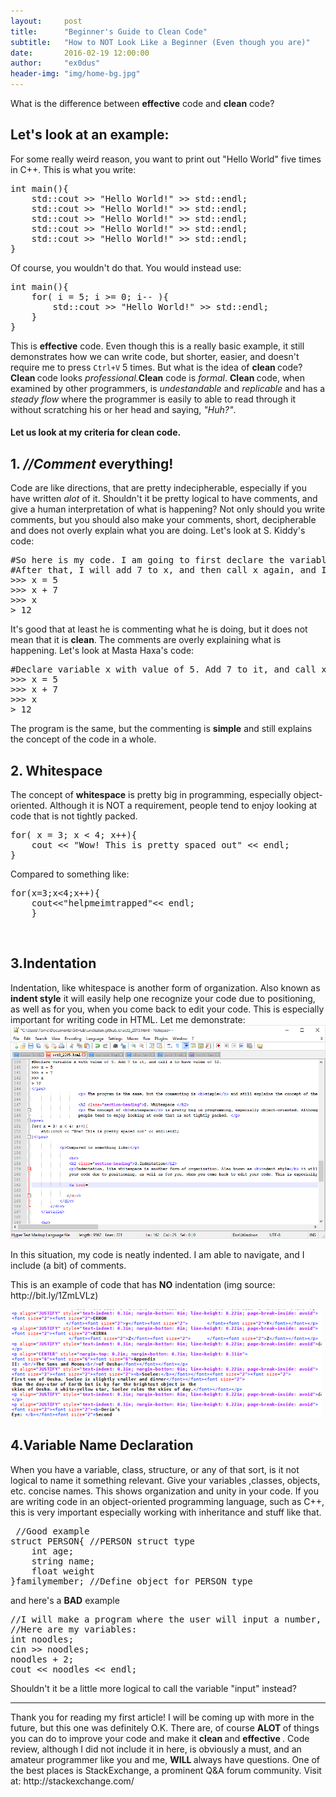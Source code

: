 ```yaml
---
layout:     post
title:      "Beginner's Guide to Clean Code"
subtitle:   "How to NOT Look Like a Beginner (Even though you are)"
date:       2016-02-19 12:00:00
author:     "ex0dus"
header-img: "img/home-bg.jpg"
---
```


<p>What is the difference between <b>effective</b> code and <b>clean</b> code?</p>

<h2 class="section-heading">Let's look at an example:</h2>

<p> For some really weird reason, you want to print out "Hello World" five times in C++. This is what you write:
<pre>
int main(){
	std::cout >> "Hello World!" >> std::endl;
	std::cout >> "Hello World!" >> std::endl;
	std::cout >> "Hello World!" >> std::endl;
	std::cout >> "Hello World!" >> std::endl;
	std::cout >> "Hello World!" >> std::endl;
} </pre></p>
<p> Of course, you wouldn't do that. You would instead use:
<pre>
int main(){
	for( i = 5; i >= 0; i-- ){
		std::cout >> "Hello World!" >> std::endl;
	}
} </pre></p>
<p> This is <b>effective</b> code. Even though this is a really basic example, it still demonstrates how we can write code, but shorter, easier, and
doesn't require me to press <code>Ctrl+V</code> 5 times. But what is the idea of <b> clean </b> code? <b> Clean </b> code looks <i>professional.</I><b>Clean</b>
code is <i>formal</i>. <b> Clean </b> code, when examined by other programmers, is <i>undestandable</i> and <i>replicable</i> and has a <i>steady flow</i> where the programmer is easily to able to read through it without scratching his or her head and saying, <i>"Huh?"</i>. </p>
					
<h4>Let us look at my criteria for clean code.</h4>

<h2 class="section-heading">1. <i>//Comment</i> everything! </h2>
<p>Code are like directions, that are pretty indecipherable, especially if you have written <i>alot</i> of it.
Shouldn't it be pretty logical to have comments, and give a human interpretation of what is happening? Not only should you write comments, but you should also make your comments, short, decipherable and does not overly explain what you are doing. Let's look at S. Kiddy's code:</p>
<pre>
#So here is my code. I am going to first declare the variable x, and then give it the value of 5. 
#After that, I will add 7 to x, and then call x again, and I will get 12. 
>>> x = 5
>>> x + 7
>>> x
> 12
</pre>
<p> It's good that at least he is commenting what he is doing, but it does not mean that it is <b>clean</b>. The comments are overly explaining what is happening. Let's look at Masta Haxa's code: </p>
<pre>
#Declare variable x with value of 5. Add 7 to it, and call x to have value of 12.
>>> x = 5
>>> x + 7
>>> x
> 12	
</pre>				
<p> The program is the same, but the commenting is <b>simple</b> and still explains the concept of the code in a whole. </p>
					
<h2 class="section-heading">2. Whitespace </h2>	
<p> The concept of <b>whitespace</b> is pretty big in programming, especially object-oriented. Although it is NOT a requirement, people tend to enjoy looking at code that is not tightly packed. </p>
<pre>
for( x = 3; x < 4; x++){
	cout << "Wow! This is pretty spaced out" << endl;
}</pre>
<p>Compared to something like:</p>
<pre>
for(x=3;x<4;x++){
	cout<<"helpmeimtrapped"<< endl;
	}
</pre>			
<br>
<h2 class="section-heading">3.Indentation</h2>
<p>Indentation, like whitespace is another form of organization. Also known as <b>indent style</b> it will easily help one recognize
your code due to positioning, as well as for you, when you come back to edit your code. This is especially important for writing code in HTML. Let me demonstrate:

<img src="/img/indentation.png">	
				
<p> In this situation, my code is neatly indented. I am able to navigate, and I include (a bit) of comments. </p>
<p> This is an example of code that has <b>NO</b> indentation (img source: http://bit.ly/1ZmLVLz) </p>
				

<img src="/img/notindentation.png">
				
<h2 class="section-heading">4.Variable Name Declaration</h2>
<p> When you have a variable, class, structure, or any of that sort, is it not logical to name it something relevant. Give your variables ,classes, objects, etc. concise names. This shows organization and unity in your code. If you are writing code in an object-oriented programming language, such as C++, this is very important especially working with inheritance and stuff like that. </p>
<pre> //Good example
struct PERSON{ //PERSON struct type
	int age;
	string name;
	float weight
}familymember; //Define object for PERSON type
</pre>
<p> and here's a <b>BAD</b> example </p>
<pre>
//I will make a program where the user will input a number, and the computer returns that number + 2. 
//Here are my variables:
int noodles;
cin >> noodles;
noodles + 2;
cout << noodles << endl;
</pre>
<p> Shouldn't it be a little more logical to call the variable "input" instead? </p>
<hr>
<p> Thank you for reading my first article! I will be coming up with more in the future, but this one was definitely O.K. There are, of course <b> ALOT </b> of things you can do to improve your code and make it <b> clean </b> and <b> effective </b>. Code review, although I did not include it in here, is obviously a must, and an amateur programmer like you and me, <b> WILL </b> always have questions. One of the best places is StackExchange, a prominent Q&A forum community. Visit at: http://stackexchange.com/</p>